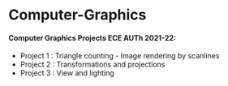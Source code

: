 # Computer-Graphics

#### Computer Graphics Projects ECE AUTh 2021-22:          
- Project 1 : Triangle counting - Image rendering by scanlines
- Project 2 : Transformations and projections
- Project 3 : View and lighting
